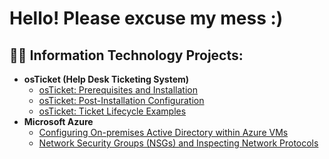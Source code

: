 <h1>Hello! Please excuse my mess :) </h1>

<h2>👨‍💻 Information Technology Projects:</h2>

- <b>osTicket (Help Desk Ticketing System)</b>
  - [osTicket: Prerequisites and Installation](osticket-prereqs)
  - [osTicket: Post-Installation Configuration](post-install-config)
  - [osTicket: Ticket Lifecycle Examples](ticket-lifecycle)
- <b>Microsoft Azure</b>
  - [Configuring On-premises Active Directory within Azure VMs](configure-ad)
  - [Network Security Groups (NSGs) and Inspecting Network Protocols](azure-network-protocols)
